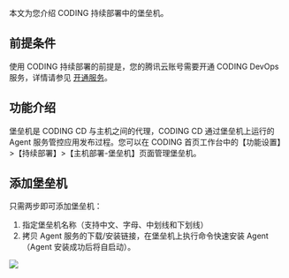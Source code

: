 本文为您介绍 CODING 持续部署中的堡垒机。

## 前提条件

使用 CODING 持续部署的前提是，您的腾讯云账号需要开通 CODING DevOps 服务，详情请参见 [开通服务](https://cloud.tencent.com/document/product/1159/44859)。 

## 功能介绍

堡垒机是 CODING CD 与主机之间的代理，CODING CD 通过堡垒机上运行的 Agent 服务管控应用发布过程。您可以在 CODING 首页工作台中的【功能设置】>【持续部署】>【主机部署-堡垒机】页面管理堡垒机。

## 添加堡垒机

只需两步即可添加堡垒机：

1.  指定堡垒机名称（支持中文、字母、中划线和下划线）
2.  拷贝 Agent 服务的下载/安装链接，在堡垒机上执行命令快速安装 Agent（Agent 安装成功后将自启动）。

![](https://main.qcloudimg.com/raw/f48a70d5062d0ee6f6bc7339140493e2.png)
